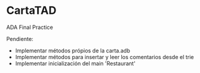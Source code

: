 # CartaTAD
ADA Final Practice

Pendiente:

- Implementar métodos própios de la carta.adb
- Implementar métodos para insertar y leer los comentarios desde el trie
- Implementar inicialización del main 'Restaurant'